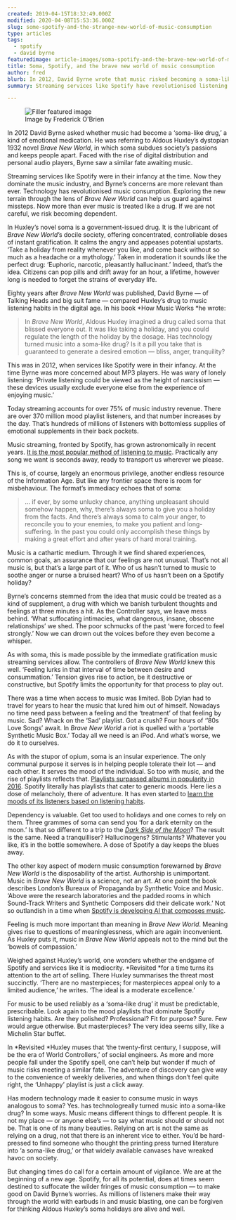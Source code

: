 ```yaml
---
created: 2019-04-15T18:32:49.000Z
modified: 2020-04-08T15:53:36.000Z
slug: some-spotify-and-the-strange-new-world-of-music-consumption
type: articles
tags:
  - spotify
  - david byrne
featuredimage: article-images/soma-spotify-and-the-brave-new-world-of-music-consumption.jpg
title: Soma, Spotify, and the brave new world of music consumption
author: fred
blurb: In 2012, David Byrne wrote that music risked becoming a soma-like drug. Today his concerns are closer to the truth than we would like to think.
summary: Streaming services like Spotify have revolutionised listening habits. Anyone, anywhere, can listen to just about anything. In 2012, David Byrne wrote that music risked becoming a soma-like drug. Today his concerns may be the reality

---
```


<figure class="wide">
  <img src="article-images/soma-spotify-and-the-brave-new-world-of-music-consumption.jpg" alt="Filler featured image" />
  <figcaption>Image by Frederick O'Brien</figcaption>
</figure>

In 2012 David Byrne asked whether music had become a ‘soma-like drug,’ a kind of emotional medication. He was referring to Aldous Huxley’s dystopian 1932 novel *Brave New World*, in which soma subdues society’s passions and keeps people apart. Faced with the rise of digital distribution and personal audio players, Byrne saw a similar fate awaiting music.

Streaming services like Spotify were in their infancy at the time. Now they dominate the music industry, and Byrne’s concerns are more relevant than ever. Technology has revolutionised music consumption. Exploring the new terrain through the lens of *Brave New World* can help us guard against missteps. Now more than ever music is treated like a drug. If we are not careful, we risk becoming dependent.

In Huxley’s novel soma is a government-issued drug. It is the lubricant of *Brave New World*’s docile society, offering concentrated, controllable doses of instant gratification. It calms the angry and appeases potential upstarts. ‘Take a holiday from reality whenever you like, and come back without so much as a headache or a mythology.’ Taken in moderation it sounds like the perfect drug: ‘Euphoric, narcotic, pleasantly hallucinant.’ Indeed, that’s the idea. Citizens can pop pills and drift away for an hour, a lifetime, however long is needed to forget the strains of everyday life.

Eighty years after *Brave New World* was published, David Byrne — of Talking Heads and big suit fame — compared Huxley’s drug to music listening habits in the digital age. In his book *How Music Works *he wrote:

> In *Brave New World*, Aldous Huxley imagined a drug called soma that blissed everyone out. It was like taking a holiday, and you could regulate the length of the holiday by the dosage. Has technology turned music into a soma-like drug? Is it a pill you take that is guaranteed to generate a desired emotion — bliss, anger, tranquility?

This was in 2012, when services like Spotify were in their infancy. At the time Byrne was more concerned about MP3 players. He was wary of lonely listening: ‘Private listening could be viewed as the height of narcissism — these devices usually exclude everyone else from the experience of enjoying music.’

Today streaming accounts for over 75% of music industry revenue. There are over 370 million mood playlist listeners, and that number increases by the day. That’s hundreds of millions of listeners with bottomless supplies of emotional supplements in their back pockets.

Music streaming, fronted by Spotify, has grown astronomically in recent years. [It is the most popular method of listening to music](<http://www.nielsen.com/us/en/insights/reports/2018/2017-music-us-year-end-report.html>). Practically any song we want is seconds away, ready to transport us wherever we please.

This is, of course, largely an enormous privilege, another endless resource of the Information Age. But like any frontier space there is room for misbehaviour. The format’s immediacy echoes that of soma:

> … if ever, by some unlucky chance, anything unpleasant should somehow happen, why, there’s always soma to give you a holiday from the facts. And there’s always soma to calm your anger, to reconcile you to your enemies, to make you patient and long-suffering. In the past you could only accomplish these things by making a great effort and after years of hard moral training.

Music is a cathartic medium. Through it we find shared experiences, common goals, an assurance that our feelings are not unusual. That’s not all music is, but that’s a large part of it. Who of us hasn’t turned to music to soothe anger or nurse a bruised heart? Who of us hasn’t been on a Spotify holiday?

Byrne’s concerns stemmed from the idea that music could be treated as a kind of supplement, a drug with which we banish turbulent thoughts and feelings at three minutes a hit. As the Controller says, we leave mess behind. ‘What suffocating intimacies, what dangerous, insane, obscene relationships’ we shed. The poor schmucks of the past ‘were forced to feel strongly.’ Now we can drown out the voices before they even become a whisper.

As with soma, this is made possible by the immediate gratification music streaming services allow. The controllers of *Brave New World* knew this well. ‘Feeling lurks in that interval of time between desire and consummation.’ Tension gives rise to action, be it destructive or constructive, but Spotify limits the opportunity for that process to play out.

There was a time when access to music was limited. Bob Dylan had to travel for years to hear the music that lured him out of himself. Nowadays no time need pass between a feeling and the ‘treatment’ of that feeling by music. Sad? Whack on the ‘Sad’ playlist. Got a crush? Four hours of ‘’80s Love Songs’ await. In *Brave New World* a riot is quelled with a ‘portable Synthetic Music Box.’ Today all we need is an iPod. And what’s worse, we do it to ourselves.

As with the stupor of opium, soma is an insular experience. The only communal purpose it serves is in helping people tolerate their lot — and each other. It serves the mood of the individual. So too with music, and the rise of playlists reflects that. [Playlists surpassed albums in popularity in 2016](<https://www.bbc.co.uk/news/entertainment-arts-37444038>). Spotify literally has playlists that cater to generic moods. Here lies a dose of melancholy, there of adventure. It has even started to [learn the moods of its listeners based on listening habits](<https://www.theguardian.com/commentisfree/2018/sep/16/spotify-can-tell-if-youre-sad-heres-why-that-should-scare-you>).

Dependency is valuable. Get too used to holidays and one comes to rely on them. Three grammes of soma can send you ‘for a dark eternity on the moon.’ Is that so different to a trip to the [*Dark Side of the Moon*](<reviews/pink-floyd-the-dark-side-of-the-moon/>)? The result is the same. Need a tranquilliser? Hallucinogens? Stimulants? Whatever you like, it’s in the bottle somewhere. A dose of Spotify a day keeps the blues away.

The other key aspect of modern music consumption forewarned by *Brave New World* is the disposability of the artist. Authorship is unimportant. Music in *Brave New World* is a science, not an art. At one point the book describes London’s Bureaux of Propaganda by Synthetic Voice and Music. ‘Above were the research laboratories and the padded rooms in which Sound-Track Writers and Synthetic Composers did their delicate work.’ Not so outlandish in a time when [Spotify is developing AI that composes music](<https://www.fastcompany.com/40439000/why-did-spotify-hire-this-expert-in-music-making-ai>).

Feeling is much more important than meaning in *Brave New World*. Meaning gives rise to questions of meaninglessness, which are again inconvenient. As Huxley puts it, music in *Brave New World* appeals not to the mind but the ‘bowels of compassion.’

Weighed against Huxley’s world, one wonders whether the endgame of Spotify and services like it is mediocrity. *Revisited *for a time turns its attention to the art of selling. There Huxley summarises the threat most succinctly. ‘There are no masterpieces; for masterpieces appeal only to a limited audience,’ he writes. ‘The ideal is a moderate excellence.’

For music to be used reliably as a ‘soma-like drug’ it must be predictable, prescribable. Look again to the mood playlists that dominate Spotify listening habits. Are they polished? Professional? Fit for purpose? Sure. Few would argue otherwise. But masterpieces? The very idea seems silly, like a Michelin Star buffet.

In *Revisited *Huxley muses that ‘the twenty-first century, I suppose, will be the era of World Controllers,’ of social engineers. As more and more people fall under the Spotify spell, one can’t help but wonder if much of music risks meeting a similar fate. The adventure of discovery can give way to the convenience of weekly deliveries, and when things don’t feel quite right, the ‘Unhappy’ playlist is just a click away.

Has modern technology made it easier to consume music in ways analogous to soma? Yes. has technologreally turned music into a soma-like drug? In some ways. Music means different things to different people. It is not my place — or anyone else’s — to say what music should or should not be. That is one of its many beauties. Relying on art is not the same as relying on a drug, not that there is an inherent vice to either. You’d be hard-pressed to find someone who thought the printing press turned literature into ‘a soma-like drug,’ or that widely available canvases have wreaked havoc on society.

But changing times do call for a certain amount of vigilance. We are at the beginning of a new age. Spotify, for all its potential, does at times seem destined to suffocate the wilder fringes of music consumption — to make good on David Byrne’s worries. As millions of listeners make their way through the world with earbuds in and music blasting, one can be forgiven for thinking Aldous Huxley’s soma holidays are alive and well.